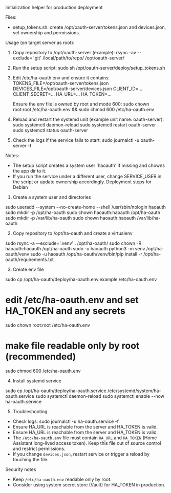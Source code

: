 Initialization helper for production deployment

Files:
- setup_tokens.sh: create /opt/oauth-server/tokens.json and devices.json, set ownership and permissions.

Usage (on target server as root):

1. Copy repository to /opt/oauth-server (example):
   rsync -av --exclude='.git' /local/path/to/repo/ /opt/oauth-server/

2. Run the setup script:
   sudo sh /opt/oauth-server/deploy/setup_tokens.sh

3. Edit /etc/ha-oauth.env and ensure it contains:
   TOKENS_FILE=/opt/oauth-server/tokens.json
   DEVICES_FILE=/opt/oauth-server/devices.json
   CLIENT_ID=...
   CLIENT_SECRET=...
   HA_URL=...
   HA_TOKEN=...

   Ensure the env file is owned by root and mode 600:
   sudo chown root:root /etc/ha-oauth.env && sudo chmod 600 /etc/ha-oauth.env

4. Reload and restart the systemd unit (example unit name: oauth-server):
   sudo systemctl daemon-reload
   sudo systemctl restart oauth-server
   sudo systemctl status oauth-server

5. Check the logs if the service fails to start:
   sudo journalctl -u oauth-server -f

Notes:
- The setup script creates a system user 'haoauth' if missing and chowns the app dir to it.
- If you run the service under a different user, change SERVICE_USER in the script or update ownership accordingly.
Deployment steps for Debian

1) Create a system user and directories

sudo useradd --system --no-create-home --shell /usr/sbin/nologin haoauth
sudo mkdir -p /opt/ha-oauth
sudo chown haoauth:haoauth /opt/ha-oauth
sudo mkdir -p /var/lib/ha-oauth
sudo chown haoauth:haoauth /var/lib/ha-oauth

2) Copy repository to /opt/ha-oauth and create a virtualenv

sudo rsync -a --exclude='.venv' . /opt/ha-oauth/
sudo chown -R haoauth:haoauth /opt/ha-oauth
sudo -u haoauth python3 -m venv /opt/ha-oauth/venv
sudo -u haoauth /opt/ha-oauth/venv/bin/pip install -r /opt/ha-oauth/requirements.txt

3) Create env file

sudo cp /opt/ha-oauth/deploy/ha-oauth.env.example /etc/ha-oauth.env
# edit /etc/ha-oauth.env and set HA_TOKEN and any secrets
sudo chown root:root /etc/ha-oauth.env
# make file readable only by root (recommended)
sudo chmod 600 /etc/ha-oauth.env

4) Install systemd service

sudo cp /opt/ha-oauth/deploy/ha-oauth.service /etc/systemd/system/ha-oauth.service
sudo systemctl daemon-reload
sudo systemctl enable --now ha-oauth.service

5) Troubleshooting

- Check logs:
  sudo journalctl -u ha-oauth.service -f
- Ensure HA_URL is reachable from the server and HA_TOKEN is valid.
 - Ensure HA_URL is reachable from the server and HA_TOKEN is valid.
 - The `/etc/ha-oauth.env` file must contain `HA_URL` and `HA_TOKEN` (Home Assistant long-lived access token). Keep this file out of source control and restrict permissions.
- If you change `devices.json`, restart service or trigger a reload by touching the file.

Security notes
- Keep `/etc/ha-oauth.env` readable only by root.
- Consider using system secret store (Vault) for HA_TOKEN in production.

